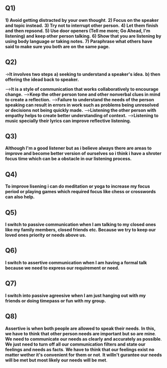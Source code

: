 

## Q1)
**1) Avoid getting distracted by your own thought**.
**2) Focus on the speaker and topic instead.**
**3) Try not to interrupt other person.**
**4) Let them finish and then repsond.**
**5) Use door openers (Tell me more; Go Ahead, I'm listening) and keep other person talking.**
**6) Show that you are listening by using body language or taking notes.**
**7) Paraphrase what others have said to make sure you both are on the same page.**

## Q2)
->**It involves two steps** 
**a) seeking to understand a speaker's idea.**
**b) then offering the idead back to speaker.**

-->**It is a  style of communication that works collaboratively to encourage change.**
-->**Keep the other person tone and other nonverbal clues in mind to create a reflection.**
-->**Failure to understand the needs of the person speaking can result in errors in work such as problems being unresolved or decisions not being quickly made.**
-->**Listening the other person with empathy helps to create better understanding of context.**
-->**Listening to music specially their lyrics can improve reflective listening.**

## Q3)
**Although I'm a good listener but as i believe always there are areas to improve and become better version of ourselves so i think i have a shroter focus time which can be a obstacle in our listening process.**

## Q4) 
**To improve lisening i can do meditation or yoga to increase my focus period or playing games which required focus like chess or crosswords can also help.**

## Q5)
**I switch to passive communication when I am talking to my closed ones like my family members, closed friends etc. Because we try to keep our loved ones priority or needs above us.**

## Q6)
**I switch to assertive communication when I am having a formal talk because we need to express our requirement or need.**

## Q7)
**I switch into passive agreesive when I am just hanging out with my friends or doing timepass or fun with my group.**

## Q8)
 **Assertive is when both people are allowed to speak their needs**.
 **In this, we have to think that other person needs are important but so are mine**.
 **We need to communicate our needs as clearly and accurately as possible**.
**We just need to turn off all our communication filters and state our feelings and needs as facts**.
 **We have to think that our feelings exist no matter wether it's convenient for them or not**.
 **It willn't gurantee our needs will be met but most likely our needs will be met**.




